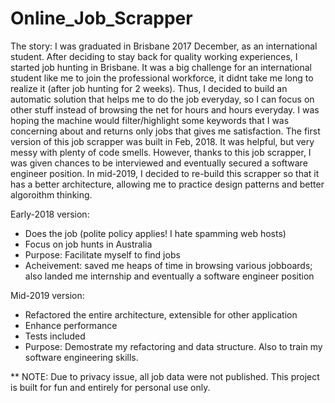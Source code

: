 # Online_Job_Scrapper
The story: I was graduated in Brisbane 2017 December, as an international student. After deciding to stay back for quality working experiences, I started job hunting in Brisbane. It was a big challenge for an international student like me to join the professional workforce, it didnt take me long to realize it (after job hunting for 2 weeks). Thus, I decided to build an automatic solution that helps me to do the job everyday, so I can focus on other stuff instead of browsing the net for hours and hours everyday. I was hoping the machine would filter/highlight some keywords that I was concerning about and returns only jobs that gives me satisfaction. The first version of this job scrapper was built in Feb, 2018. It was helpful, but very messy with plenty of code smells. However, thanks to this job scrapper, I was given chances to be interviewed and eventually secured a software engineer position. In mid-2019, I decided to re-build this scrapper so that it has a better architecture, allowing me to practice design patterns and better algoroithm thinking.

Early-2018 version:
- Does the job (polite policy applies! I hate spamming web hosts)
- Focus on job hunts in Australia
- Purpose: Facilitate myself to find jobs
- Acheivement: saved me heaps of time in browsing various jobboards; also landed me internship and eventually a software engineer position

Mid-2019 version:
- Refactored the entire architecture, extensible for other application
- Enhance performance
- Tests included
- Purpose: Demostrate my refactoring and data structure. Also to train my software engineering skills.

** NOTE:
Due to privacy issue, all job data were not published. This project is built for fun and entirely for personal use only. 
